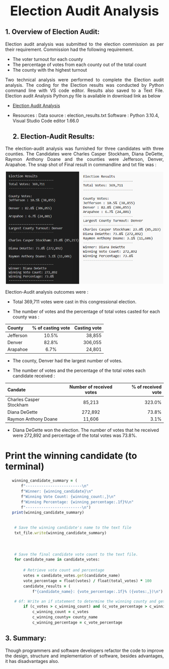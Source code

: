 ## **<h1 align="center"> Election  Audit Analysis**




  ## 1. Overview of Election Audit: 
<p align="justify">Election audit analysis was submitted to the election commission as per their requirement. Commission had the following requirement. <p>
  
- The voter turnout for each county
- The percentage of votes from each county out of the total count
- The county with the highest turnout

<p align="justify">Two technical analysis were performed to complete the Election audit analysis. The coding for the Election results was conducted by Python command line with VS code editor. Results also saved to a Text File. Election audit Analysis Python.py file is available in download link as below <p>

  - [ Election  Audit Analysis](https://github.com/sharifbhuiyan/stock-analysis/blob/main/VBA_Challenge.xlsm)  

- Resources :
            Data source : election_results.txt
            Software : Python 3.10.4, 
                      Visual Studio Code editor 1.66.0


  
  
  ## 2. Election-Audit Results: 
  
<p align="justify"> The election-audit analysis was furnished for three candidates with three counties. The Candidates were Charles Casper Stockham, Diana DeGette, Raymon Anthony Doane  and the counties were Jefferson, Denver, Arapahoe. The snap shot of Final result in commandline and txt file was : <p>
  
  <p align="center">
  <img width="500" src=https://github.com/sharifbhuiyan/Election_Analysis/blob/main/Resources/Anlysis_3.png
</p>
  
  
 Election-Audit analysis outcomes were :

- Total  369,711 votes were cast in this congressional election.

- The number of votes and the percentage of total votes casted for each county was :
 

| 	County  | % of casting vote  | Casting vote |
| :------------ |:---------------:| -----:|
| Jefferson      | 10.5% | 38,855 |
| Denver      | 82.8%        |   306,055 |
| Arapahoe | 6.7%        |    24,801 |
  
- The county, Denver had the largest number of votes.

- The number of votes and the percentage of the total votes each candidate received :

| 	Candate  | Number of received votes  | % of received vote |
| :------------ |:---------------:| -----:|
| Charles Casper Stockham      | 85,213 | 323.0% |
| Diana DeGette      | 272,892        |   73.8% |
| Raymon Anthony Doane | 11,606        |    3.1% |
  
- Diana DeGette won the election. The number of votes that he received were 272,892 and percentage of the total votes was  73.8%.
  
  
 # Print the winning candidate (to terminal)
 ```ruby
    winning_candidate_summary = (
        f"-------------------------\n"
        f"Winner: {winning_candidate}\n"
        f"Winning Vote Count: {winning_count:,}\n"
        f"Winning Percentage: {winning_percentage:.1f}%\n"
        f"-------------------------\n")
    print(winning_candidate_summary)
    
 ```

    
```ruby
    # Save the winning candidate's name to the text file
    txt_file.write(winning_candidate_summary)

    
    
    # Save the final candidate vote count to the text file.
    for candidate_name in candidate_votes:

        # Retrieve vote count and percentage
        votes = candidate_votes.get(candidate_name)
        vote_percentage = float(votes) / float(total_votes) * 100
        candidate_results = (
            f"{candidate_name}: {vote_percentage:.1f}% ({votes:,})\n")
 ```
    
```ruby
    # 6f: Write an if statement to determine the winning county and get its vote count.
        if (c_votes > c_winning_count) and (c_vote_percentage > c_winning_percentage):
            c_winning_count = c_votes
            c_winning_county= county_name
            c_winning_percentage = c_vote_percentage 
```    
    
    
    
## 3. Summary:
  <p align="justify">Though programmers and software developers refactor the code to improve the design, structure and implementation of software, besides advantages, it has disadvantages also.<p>
  

